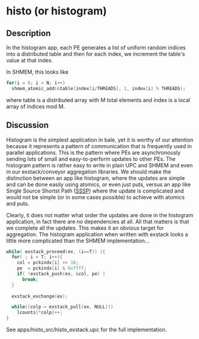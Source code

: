 # histo (or histogram)

## Description

In the histogram app, each PE generates a list of uniform random indices into a distributed table and then for each index, we increment the table's value at that index. 

In SHMEM, this looks like

```c
for(i = 0; i < N; i++)
  shmem_atomic_add(&table[index[i/THREADS], 1, index[i] % THREADS);
```

where table is a distributed array with M total elements and index is a local array of indices mod M.

## Discussion

Histogram is the simplest application in bale, yet it is worthy of our attention because it represents a pattern of communication that is frequently used in parallel applications. This is the pattern where PEs are asynchronously sending lots of small and easy-to-perform updates to other PEs. The histogram pattern is rather easy to write in plain UPC and SHMEM and even in our exstack/conveyor aggregation libraries. We should make the distinction between an app like histogram, where the updates are simple and can be done easily using atomics, or even just puts, versus an app like Single Source Shortst Path ([SSSP](../sssp_src/README.md)) where the update is complicated and would not be simple (or in some cases possible) to achieve with atomics and puts.

Clearly, it does not matter what order the updates are done in the
histogram application, in fact there are no dependencies at all. All
that matters is that we complete all the updates. This makes it an
obvious target for aggregation. The histogram application when written
with exstack looks a little more complicated than the SHMEM implementation...

```c
while( exstack_proceed(ex, (i==T)) ){
  for( ; i < T; i++){
    col = pckindx[i] >> 16;
    pe  = pckindx[i] & 0xffff;
    if( !exstack_push(ex, &col, pe) )
      break;
  }
  
  exstack_exchange(ex);

  while((colp = exstack_pull(ex, NULL)))
    lcounts[*colp]++;
}
```

See apps/histo_src/histo_exstack.upc for the full implementation.

